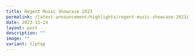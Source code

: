 ```yaml
---
title: Regent Music Showcase 2023
permalink: /latest-announcement/highlights/regent-music-showcase-2023/
date: 2023-11-14
layout: post
description: ""
image: ""
variant: tiptap
---
```

